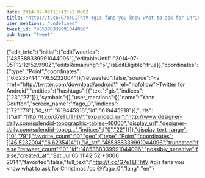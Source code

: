 ```yaml
---
date: 2014-07-05T11:42:52.000Z
title: "http://t.co/G7eTLIThtV #gis fans you know what to ask for Christmas /cc <a href='http://twitter.com/Yago_0'>@Yago_0</a>″"
user_mentions: "undefined"
tweet_id: "485388339991044096"
pub_type: "tweet"
---
```

{"edit_info":{"initial":{"editTweetIds":["485388339991044096"],"editableUntil":"2014-07-05T12:12:52.990Z","editsRemaining":"5","isEditEligible":true}},"coordinates":{"type":"Point","coordinates":["6.6235414","46.5232004"]},"retweeted":false,"source":"<a href=\"http://twitter.com/download/android\" rel=\"nofollow\">Twitter for Android</a>","entities":{"hashtags":[{"text":"gis","indices":["23","27"]}],"symbols":[],"user_mentions":[{"name":"Yann Gouffon","screen_name":"Yago_0","indices":["72","79"],"id_str":"619445918","id":"619445918"}],"urls":[{"url":"http://t.co/G7eTLIThtV","expanded_url":"http://www.designer-daily.com/splendid-topographic-tables-46000","display_url":"designer-daily.com/splendid-topog…","indices":["0","22"]}]},"display_text_range":["0","79"],"favorite_count":"0","geo":{"type":"Point","coordinates":["46.5232004","6.6235414"]},"id_str":"485388339991044096","truncated":false,"retweet_count":"0","id":"485388339991044096","possibly_sensitive":false,"created_at":"Sat Jul 05 11:42:52 +0000 2014","favorited":false,"full_text":"http://t.co/G7eTLIThtV #gis fans you know what to ask for Christmas /cc @Yago_0","lang":"en"}
